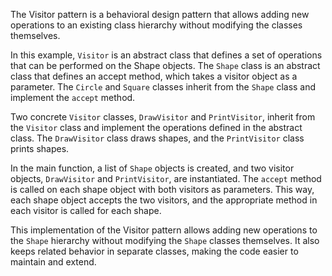 The Visitor pattern is a behavioral design pattern that allows adding new operations to an existing class hierarchy without modifying the classes themselves.

In this example, `Visitor` is an abstract class that defines a set of operations that can be performed on the Shape objects. The `Shape` class is an abstract class that defines an accept method, which takes a visitor object as a parameter. The `Circle` and `Square` classes inherit from the `Shape` class and implement the `accept` method.

Two concrete `Visitor` classes, `DrawVisitor` and `PrintVisitor`, inherit from the `Visitor` class and implement the operations defined in the abstract class. The `DrawVisitor` class draws shapes, and the `PrintVisitor` class prints shapes.

In the main function, a list of `Shape` objects is created, and two visitor objects, `DrawVisitor` and `PrintVisitor`, are instantiated. The `accept` method is called on each shape object with both visitors as parameters. This way, each shape object accepts the two visitors, and the appropriate method in each visitor is called for each shape.

This implementation of the Visitor pattern allows adding new operations to the `Shape` hierarchy without modifying the `Shape` classes themselves. It also keeps related behavior in separate classes, making the code easier to maintain and extend.
